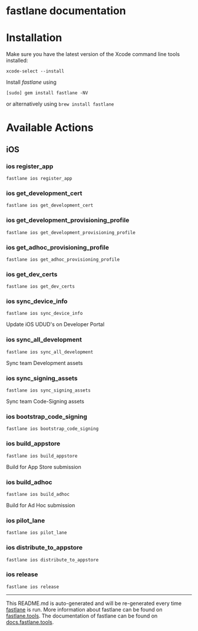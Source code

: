 fastlane documentation
================
# Installation

Make sure you have the latest version of the Xcode command line tools installed:

```
xcode-select --install
```

Install _fastlane_ using
```
[sudo] gem install fastlane -NV
```
or alternatively using `brew install fastlane`

# Available Actions
## iOS
### ios register_app
```
fastlane ios register_app
```

### ios get_development_cert
```
fastlane ios get_development_cert
```

### ios get_development_provisioning_profile
```
fastlane ios get_development_provisioning_profile
```

### ios get_adhoc_provisioning_profile
```
fastlane ios get_adhoc_provisioning_profile
```

### ios get_dev_certs
```
fastlane ios get_dev_certs
```

### ios sync_device_info
```
fastlane ios sync_device_info
```
Update iOS UDUD's on Developer Portal
### ios sync_all_development
```
fastlane ios sync_all_development
```
Sync team Development assets
### ios sync_signing_assets
```
fastlane ios sync_signing_assets
```
Sync team Code-Signing assets
### ios bootstrap_code_signing
```
fastlane ios bootstrap_code_signing
```

### ios build_appstore
```
fastlane ios build_appstore
```
Build for App Store submission
### ios build_adhoc
```
fastlane ios build_adhoc
```
Build for Ad Hoc submission
### ios pilot_lane
```
fastlane ios pilot_lane
```

### ios distribute_to_appstore
```
fastlane ios distribute_to_appstore
```

### ios release
```
fastlane ios release
```


----

This README.md is auto-generated and will be re-generated every time [fastlane](https://fastlane.tools) is run.
More information about fastlane can be found on [fastlane.tools](https://fastlane.tools).
The documentation of fastlane can be found on [docs.fastlane.tools](https://docs.fastlane.tools).
